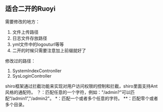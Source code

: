 ## 适合二开的Ruoyi
需要修改的地方：
1. 文件上传路径
2. 日志文件存放路径
3. yml文件中的logouturl等等
4. 二开的时候只需要注意加上前缀就好了

修改过的路径：
1. SystemIndexContronller
2. SysLoginController

shiro框架通过拦截功能来实现对用户访问权限的控制和拦截，shiro里面支持Ant风格的通配符。
？：匹配任意的一个字符，例如："/admin?"可以匹配“/admin1”,"/admin2"。
*：匹配一个或者多个任意的字符。
**：匹配零个或者多个目录。